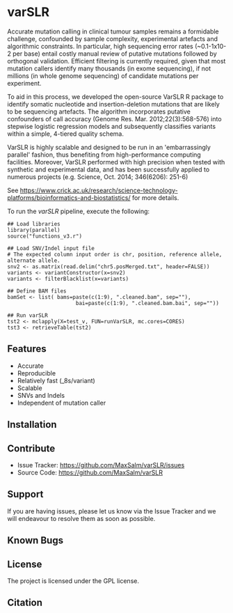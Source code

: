 varSLR
======

Accurate mutation calling in clinical tumour samples remains a formidable challenge, confounded by sample complexity, experimental artefacts and algorithmic constraints. In particular, high sequencing error rates (~0.1-1x10-2 per base) entail costly manual review of putative mutations followed by orthogonal validation. Efficient filtering is currently required, given that most mutation callers identify many thousands (in exome sequencing), if not millions (in whole genome sequencing) of candidate mutations per experiment.

To aid in this process, we developed the open-source VarSLR R package to identify somatic nucleotide and insertion-deletion mutations that are likely to be sequencing artefacts. The algorithm incorporates putative confounders of call accuracy (Genome Res. Mar. 2012;22(3):568-576) into stepwise logistic regression models and subsequently classifies variants within a simple, 4-tiered quality schema.

VarSLR is highly scalable and designed to be run in an 'embarrassingly parallel' fashion, thus benefiting from high-performance computing facilities. Moreover, VarSLR performed with high precision when tested with synthetic and experimental data, and has been successfully applied to numerous projects (e.g. Science, Oct. 2014; 346(6206): 251-6)

See <https://www.crick.ac.uk/research/science-technology-platforms/bioinformatics-and-biostatistics/> for more details.

To run the *varSLR* pipeline, execute the following:

    ## Load libraries
    library(parallel)
    source("functions_v3.r")

    ## Load SNV/Indel input file
    # The expected column input order is chr, position, reference allele, alternate allele.
    snv2 <- as.matrix(read.delim("chr5.posMerged.txt", header=FALSE))
    variants <- variantConstructor(x=snv2)
    variants <- filterBlacklist(x=variants)

    ## Define BAM files
    bamSet <- list( bams=paste(c(1:9), ".cleaned.bam", sep=""),
                          bai=paste(c(1:9), ".cleaned.bam.bai", sep=""))
            
    ## Run varSLR
    tst2 <- mclapply(X=test_v, FUN=runVarSLR, mc.cores=CORES) 
    tst3 <- retrieveTable(tst2)

Features
--------

-   Accurate
-   Reproducible
-   Relatively fast (\_8s/variant)
-   Scalable
-   SNVs and Indels
-   Independent of mutation caller

Installation
------------

Contribute
----------

-   Issue Tracker: <https://github.com/MaxSalm/varSLR/issues>
-   Source Code: <https://github.com/MaxSalm/varSLR>

Support
-------

If you are having issues, please let us know via the Issue Tracker and we will endeavour to resolve them as soon as possible.

Known Bugs
----------

License
-------

The project is licensed under the GPL license.

Citation
--------
